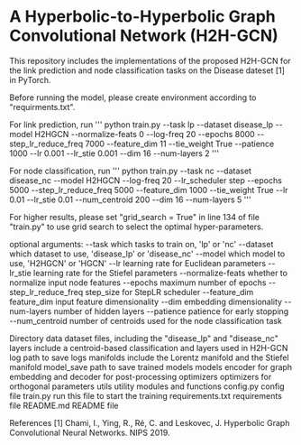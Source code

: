 A Hyperbolic-to-Hyperbolic Graph Convolutional Network (H2H-GCN)
======================================================

This repository includes the implementations of the proposed H2H-GCN for the link prediction and node classification tasks on the Disease dateset [1] in PyTorch. 

Before running the model, please create environment according to "requirments.txt".

For link prediction, run
'''
python train.py --task lp --dataset disease_lp --model H2HGCN  --normalize-feats 0 --log-freq 20   --epochs 8000  --step_lr_reduce_freq 7000 --feature_dim 11  --tie_weight True --patience 1000  --lr 0.001 --lr_stie 0.001  --dim 16 --num-layers 2
'''

For node classification, run
'''
python train.py --task nc --dataset disease_nc --model H2HGCN --log-freq 20  --lr_scheduler step --epochs 5000 --step_lr_reduce_freq 5000 --feature_dim 1000  --tie_weight True   --lr 0.01  --lr_stie 0.01 --num_centroid 200 --dim 16  --num-layers 5
'''

For higher results, please set "grid_search = True" in line 134 of file "train.py" to use grid search to select the optimal hyper-parameters. 

optional arguments:
    --task                  which tasks to train on, 'lp' or 'nc'
    --dataset               which dataset to use, 'disease_lp' or 'disease_nc'
    --model                 which model to use, 'H2HGCN' or 'HGCN'
    --lr                    learning rate for Euclidean parameters
    --lr_stie               learning rate for the Stiefel parameters
    --normalize-feats       whether to normalize input node features
    --epochs                maximum number of epochs
    --step_lr_reduce_freq   step_size for StepLR scheduler 
    --feature_dim           feature_dim input feature dimensionality
    --dim                   embedding dimensionality
    --num-layers            number of hidden layers
    --patience              patience for early stopping
    --num_centroid          number of centroids used for the node classification task

Directory
   data                     dataset files, including the "disease_lp" and "disease_nc"
   layers                   include a centroid-based classification and layers used in H2H-GCN
   log                      path to save logs
   manifolds                include the Lorentz manifold and the Stiefel manifold
   model_save               path to save trained models
   models                   encoder for graph embedding and decoder for post-processing
   optimizers               optimizers for orthogonal parameters
   utils                    utility modules and functions
   config.py                config file
   train.py                 run this file to start the training
   requirements.txt         requirements file
   README.md                README file


References
[1] Chami, I., Ying, R., Ré, C. and Leskovec, J. Hyperbolic Graph Convolutional Neural Networks. NIPS 2019.